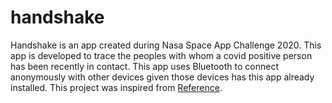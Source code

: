 # handshake

Handshake is an app created during Nasa Space App Challenge 2020. This app is developed to trace the peoples with whom a covid positive person has been recently in contact. This app uses Bluetooth to connect anonymously with other devices given those devices has this app already installed. This project was inspired from [Reference](https://youtu.be/D__UaR5MQao).